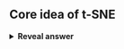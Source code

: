 ## Core idea of t-SNE
<details>
<summary><b>Reveal answer</b></summary>
1. Measure distribution D of distances between the points in the dataset<br>2. Scatter the points in 2 or 3 dimensions randomly<br>3. Move those N points around until the distribution of distances between them resembles D
</details>
